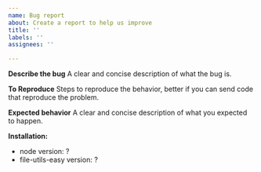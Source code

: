 ```yaml
---
name: Bug report
about: Create a report to help us improve
title: ''
labels: ''
assignees: ''

---
```


**Describe the bug**
A clear and concise description of what the bug is.

**To Reproduce**
Steps to reproduce the behavior, better if you can send code that reproduce the problem.

**Expected behavior**
A clear and concise description of what you expected to happen.

**Installation:**
 - node version: ?
 - file-utils-easy version: ?
